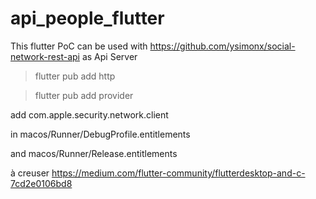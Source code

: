 # api_people_flutter

This flutter PoC can be used with https://github.com/ysimonx/social-network-rest-api as Api Server

> flutter pub add http


> flutter pub add provider

add
	<key>com.apple.security.network.client</key>
	<true/>


in macos/Runner/DebugProfile.entitlements

and macos/Runner/Release.entitlements



à creuser
https://medium.com/flutter-community/flutterdesktop-and-c-7cd2e0106bd8
